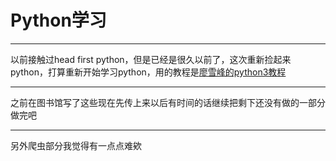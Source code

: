 # Python学习
***
以前接触过head first python，但是已经是很久以前了，这次重新捡起来python，打算重新开始学习python，用的教程是[廖雪峰的python3教程](https://www.liaoxuefeng.com/wiki/0014316089557264a6b348958f449949df42a6d3a2e542c000)
***
之前在图书馆写了这些现在先传上来以后有时间的话继续把剩下还没有做的一部分做完吧
***
另外爬虫部分我觉得有一点点难欸
